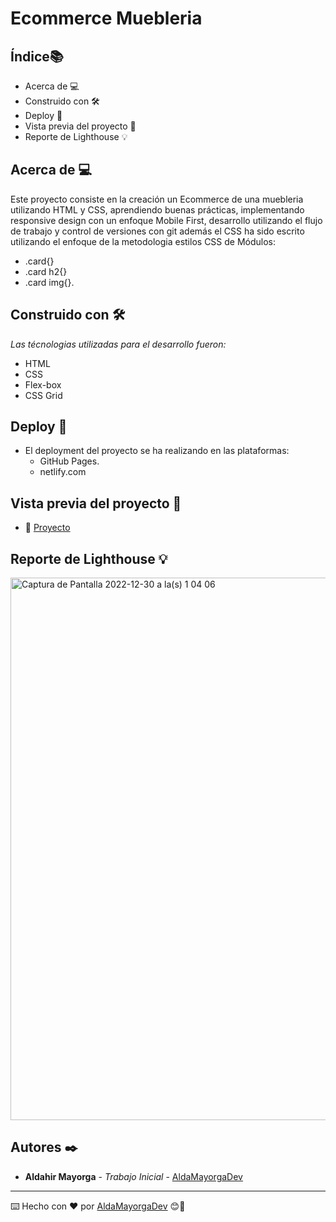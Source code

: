 
# Ecommerce Muebleria

## Índice📚 
* Acerca de 💻 
* Construido con 🛠️
* Deploy 🚀 
* Vista previa del proyecto 👀 
* Reporte de Lighthouse 💡 

## Acerca de 💻 

Este proyecto consiste en la creación un Ecommerce de una muebleria utilizando HTML y CSS, aprendiendo buenas prácticas, implementando responsive design con un enfoque Mobile First, desarrollo utilizando el flujo de trabajo y control de versiones con git además el CSS ha sido escrito utilizando el enfoque de la metodologia estilos CSS de Módulos:

* .card{}
* .card h2{}
* .card img{}.


## Construido con 🛠️

_Las técnologias utilizadas para el desarrollo fueron:_

* HTML 
* CSS
* Flex-box
* CSS Grid

## Deploy 🚀  

* El deployment del proyecto se ha realizando en las plataformas:
    * GitHub Pages.
    * netlify.com

## Vista previa del proyecto 👀 

* 👀  [Proyecto](https://aldamayorgadev.github.io/01-ecommerMuebleria/)


## Reporte de Lighthouse 💡 

<img width="868" alt="Captura de Pantalla 2022-12-30 a la(s) 1 04 06" src="https://user-images.githubusercontent.com/94152243/210043665-4c7ce203-fd98-4e76-a1c4-d2cfb5957e6c.png">



## Autores ✒️

* **Aldahir Mayorga** - *Trabajo Inicial* - [AldaMayorgaDev](https://github.com/AldaMayorgaDev)





---
⌨️ Hecho con ❤️ por [AldaMayorgaDev](https://github.com/AldaMayorgaDev) 😊🚀 
